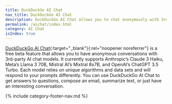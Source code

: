 ```yaml
---
title: DuckDuckGo AI Chat
nav_title: DuckDuckGo AI Chat
description: DuckDuckGo AI Chat allows you to chat anonymously with 3rd-party AI chat models for free.
permalink: /aichat/index.html
category: AI Chat
isIndex: true
---
```


[DuckDuckGo AI Chat](https://duckduckgo.com/aichat){:target="\_blank"}{:rel="noopener noreferrer"} is a free beta feature that allows you to have anonymous conversations with 3rd-party AI chat models. It currently supports Anthropic’s Claude 3 Haiku, Meta’s Llama 3 70B, Mistral AI’s Mixtral 8x7B, and OpenAI’s ChatGPT 3.5 Turbo. Each model relies on unique algorithms and data sets and will respond to your prompts differently. You can use DuckDuckGo AI Chat to get answers to questions, compose an email, summarize text, or just have an interesting conversation.

{% include category-footer-nav.md %}
